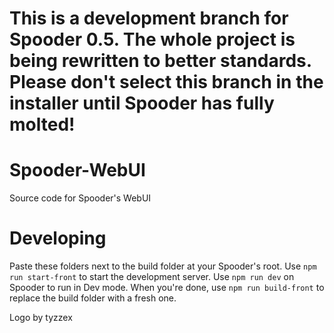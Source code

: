 # This is a development branch for Spooder 0.5. The whole project is being rewritten to better standards. Please don't select this branch in the installer until Spooder has fully molted!

# Spooder-WebUI
 Source code for Spooder's WebUI
# Developing
Paste these folders next to the build folder at your Spooder's root. Use `npm run start-front` to start the development server. Use `npm run dev` on Spooder to run in Dev mode. When you're done, use `npm run build-front` to replace the build folder with a fresh one.

Logo by tyzzex
